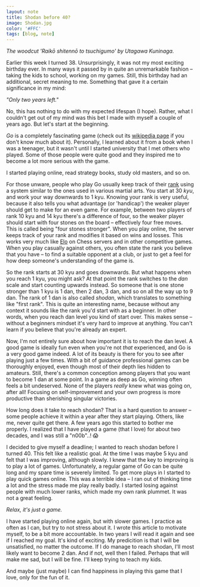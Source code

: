 ```yaml
---
layout: note
title: Shodan before 40?
image: Shodan.jpg
color: '#FFC'
tags: [blog, note]
---
```


*The woodcut 'Raikō shitennō to
tsuchigumo' by Utagawa Kuninaga.*

Earlier this week I turned 38. Unsurprisingly, it was not my most
exciting birthday ever. In many ways it passed by in quite an
unremarkable fashion – taking the kids to school, working on my
games. Still, this birthday had an additional, secret meaning to me. Something
that gave it a certain significance in my mind:

*"Only two years left."*

No, this has nothing to do with my expected lifespan (I hope). Rather,
what I couldn't get out of my mind was this bet I made with myself a
couple of years ago. But let's start at the beginning.

*Go* is a completely fascinating game (check out its [wikipedia
page](https://en.m.wikipedia.org/wiki/Go_(game)) if you don't know
much about it). Personally, I learned about it from a book when I was a
teenager, but it wasn't until I started
university that I met others who
played. Some of those people were quite good and they inspired me
to become a lot more serious with the game.

I started playing online,
read strategy books, study old masters, and so on.

For those unware, people who play Go usually keep track of their
[rank](https://en.m.wikipedia.org/wiki/Go_ranks_and_ratings) using a
system similar to the ones used in various martial arts. You start at
30 *kyu*, and work your way downwards to 1 kyu. Knowing your rank is
very useful, because it also tells you what advantage (or 'handicap')
the weaker player should get to make for an even game. For example,
between two players of rank 10 kyu and 14 kyu there's a difference of
four, so the weaker player should start with four stones on the board
– effectively four free moves. This is called being "four stones
stronger". When you play online, the server keeps track of your rank
and modifies it based on wins and losses. This works very much like
[Elo](https://sv.wikipedia.org/wiki/Elo-rating) on Chess servers and
in other competitive games. When you play casually against others, you
often state the rank you believe that you have – to find a suitable
opponent at a club, or just to get a feel for how deep someone's
understanding of the game is.

So the rank starts at 30 kyu and goes downwards. But what happens when
you reach 1 kyu, you might ask? At that point the rank switches to the
*dan* scale and start counting upwards instead. So someone that is one
stone stronger than 1 kyu is 1 dan, then 2 dan, 3 dan, and so on all
the way up to 9 dan. The rank of 1 dan is also called *shodan*,
which translates to something like "first rank". This is quite an
interesting name, because without any context it sounds like
the rank you'd start with as a beginner. In other words, when you
reach dan level you kind of start over. This makes sense –
without a beginners mindset it's very hard to improve at anything. You
can't learn if you believe that you're already an expert.

Now, I'm not entirely sure about how important it is to reach the dan
level. A good game is ideally fun even when you're not *that*
experienced, and Go is a very good game indeed. A lot of its beauty is
there for you to see after playing just a few times. With a bit of
guidance professional games can be thoroughly enjoyed, even though
most of their depth lies hidden to amateurs. Still, there's a common
conception among players that you want to become 1 dan at some
point. In a game as deep as Go, winning often feels a bit
undeserved. None of the players *really* knew what was going on, after
all! Focusing on self-improvement and your own progress is more
productive than sherishing singular victories.

How long does it take to reach shodan? That is a hard question to
answer – some people achieve it within a year after they start
playing. Others, like me, never quite get there. A few years ago this
started to bother me properly. I realized that I have played a game
(that I love) for about two decades, and I was still a "n00b"..! 😱

I decided to give myself a deadline; I wanted to reach shodan before I
turned 40. This felt like a realistic goal. At the time I was maybe 5
kyu and felt that I was improving, although slowly. I knew that the
key to improving is to play a lot of games. Unfortunately, a regular
game of Go can be quite long and my spare time is severely limited. To
get more plays in I started to play quick games online. This was a
terrible idea – I ran out of thinking time a lot and the stress made
me play really badly. I started losing against people with much lower
ranks, which made my own rank plummet. It was not a great feeling.

*Relax, it's just a game.*

I have started playing online again, but with slower games. I practice
as often as I can, but try to not stress about it. I wrote this
article to motivate myself, to be a bit more accountable. In two years
I will read it again and see if I reached my goal. It's kind of
exciting. My predicition is that I will be unsatisfied, no matter the
outcome. If I do manage to reach shodan, I'll most likely want to
become 2 dan. And if not, well then I failed. Perhaps that will make
me sad, but I will be fine. I'll keep trying to teach my kids.

And maybe (just maybe) I can find happiness in playing this
game that I love, only for the fun of it.
